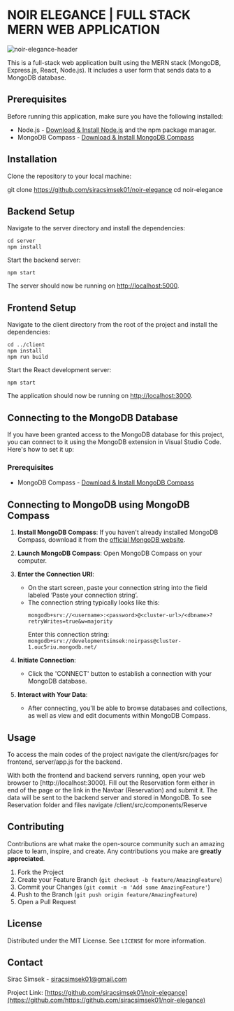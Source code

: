 # NOIR ELEGANCE | FULL STACK MERN WEB APPLICATION
![noir-elegance-header](https://github.com/siracsimsek01/noir-elegance/assets/88107978/58d01cd2-9f1a-4628-a553-a058cdaeddba)




This is a full-stack web application built using the MERN stack (MongoDB, Express.js, React, Node.js). It includes a user form that sends data to a MongoDB database.

## Prerequisites

Before running this application, make sure you have the following installed:
- Node.js - [Download & Install Node.js](https://nodejs.org/en/download/) and the npm package manager.
- MongoDB Compass - [Download & Install MongoDB Compass](https://downloads.mongodb.com/compass/mongodb-compass-1.41.0-darwin-x64.dmg)

## Installation

Clone the repository to your local machine:

git clone https://github.com/siracsimsek01/noir-elegance
cd noir-elegance


## Backend Setup

Navigate to the server directory and install the dependencies:

```
cd server
npm install
```

Start the backend server:

```
npm start
```

The server should now be running on [http://localhost:5000](http://localhost:5050).

## Frontend Setup

Navigate to the client directory from the root of the project and install the dependencies:

```
cd ../client
npm install
npm run build
```

Start the React development server:

```
npm start
```

The application should now be running on [http://localhost:3000](http://localhost:3000).

## Connecting to the MongoDB Database

If you have been granted access to the MongoDB database for this project, you can connect to it using the MongoDB extension in Visual Studio Code. Here's how to set it up:

### Prerequisites

 - MongoDB Compass - [Download & Install MongoDB Compass](https://downloads.mongodb.com/compass/mongodb-compass-1.41.0-darwin-x64.dmg)

## Connecting to MongoDB using MongoDB Compass

1. **Install MongoDB Compass**: If you haven't already installed MongoDB Compass, download it from the [official MongoDB website](https://www.mongodb.com/try/download/compass).

2. **Launch MongoDB Compass**: Open MongoDB Compass on your computer.

3. **Enter the Connection URI**:
   - On the start screen, paste your connection string into the field labeled ‘Paste your connection string’.
   - The connection string typically looks like this:
     ```
     mongodb+srv://<username>:<password>@<cluster-url>/<dbname>?retryWrites=true&w=majority
     ```
     Enter this connection string: ``` mongodb+srv://developmentsimsek:noirpass@cluster-1.ouc5riu.mongodb.net/ ```

4. **Initiate Connection**:
   - Click the 'CONNECT' button to establish a connection with your MongoDB database.

5. **Interact with Your Data**:
   - After connecting, you'll be able to browse databases and collections, as well as view and edit documents within MongoDB Compass.


## Usage

To access the main codes of the project navigate the client/src/pages for frontend, server/app.js for the backend.

With both the frontend and backend servers running, open your web browser to [http://localhost:3000]. Fill out the Reservation form either in end of the page or the link in the Navbar (Reservation) and submit it. The data will be sent to the backend server and stored in MongoDB. To see Reservation folder and files navigate /client/src/components/Reserve





## Contributing

Contributions are what make the open-source community such an amazing place to learn, inspire, and create. Any contributions you make are **greatly appreciated**.

1. Fork the Project
2. Create your Feature Branch (`git checkout -b feature/AmazingFeature`)
3. Commit your Changes (`git commit -m 'Add some AmazingFeature'`)
4. Push to the Branch (`git push origin feature/AmazingFeature`)
5. Open a Pull Request

## License

Distributed under the MIT License. See `LICENSE` for more information.

## Contact

Sirac Simsek - [siracsimsek01@gmail.com](mailto:siracsimsek01@gmail.com)

Project Link: [https://github.com/siracsimsek01/noir-elegance](https://github.com/https://github.com/siracsimsek01/noir-elegance)
